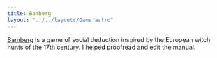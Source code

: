 ```yaml
---
title: Bamberg
layout: "../../layouts/Game.astro"
---
```


[Bamberg](https://www.kickstarter.com/projects/bamberg/bamberg-a-thrilling-game-of-social-deduction) is a game of social deduction inspired by the European witch hunts of the 17th century. I helped proofread and edit the manual.
